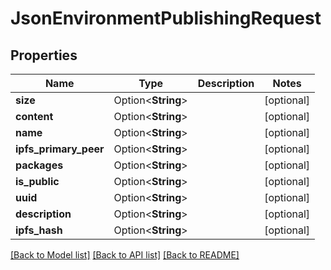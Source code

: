 # JsonEnvironmentPublishingRequest

## Properties

Name | Type | Description | Notes
------------ | ------------- | ------------- | -------------
**size** | Option<**String**> |  | [optional]
**content** | Option<**String**> |  | [optional]
**name** | Option<**String**> |  | [optional]
**ipfs_primary_peer** | Option<**String**> |  | [optional]
**packages** | Option<**String**> |  | [optional]
**is_public** | Option<**String**> |  | [optional]
**uuid** | Option<**String**> |  | [optional]
**description** | Option<**String**> |  | [optional]
**ipfs_hash** | Option<**String**> |  | [optional]

[[Back to Model list]](../README.md#documentation-for-models) [[Back to API list]](../README.md#documentation-for-api-endpoints) [[Back to README]](../README.md)


